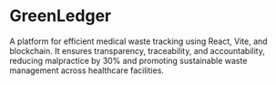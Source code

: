 # GreenLedger
A platform for efficient medical waste tracking using React, Vite, and blockchain. It ensures transparency, traceability, and accountability, reducing malpractice by 30% and promoting sustainable waste management across healthcare facilities.
